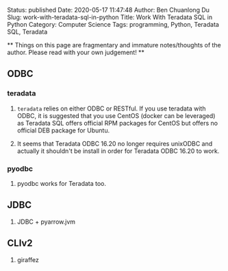 Status: published
Date: 2020-05-17 11:47:48
Author: Ben Chuanlong Du
Slug: work-with-teradata-sql-in-python
Title: Work With Teradata SQL in Python
Category: Computer Science
Tags: programming, Python, Teradata SQL, Teradata

**
Things on this page are
fragmentary and immature notes/thoughts of the author.
Please read with your own judgement!
**

## ODBC

### teradata

1. `teradata` relies on either ODBC or RESTful.
    If you use teradata with ODBC,
    it is suggested that you use CentOS (docker can be leveraged) as Teradata SQL offers official RPM packages for CentOS
    but offers no official DEB package for Ubuntu.

2. It seems that Teradata ODBC 16.20 no longer requires unixODBC
    and actually it shouldn't be install in order for Teradata ODBC 16.20 to work.

### pyodbc

1. pyodbc works for Teradata too.

## JDBC

1. JDBC + pyarrow.jvm

## CLIv2

1. giraffez

